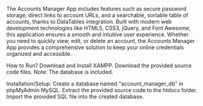 The Accounts Manager App includes features such as secure password storage, direct links to account URLs, and a searchable, sortable table of accounts, thanks to DataTables integration. Built with modern web development technologies like HTML5, CSS3, jQuery, and Font Awesome, this application ensures a smooth and intuitive user experience. Whether you need to quickly view, edit, or delete an account, the Accounts Manager App provides a comprehensive solution to keep your online credentials organized and accessible.

How to Run?
Download and Install XAMPP.
Download the provided source code files.
Note: The database is included.


Installation/Setup:
Create a database named "account_manager_db" in phpMyAdmin  MySQL.
Extract the provided source code to the htdocs folder.
Import the provided  SQL file into the created  database.
